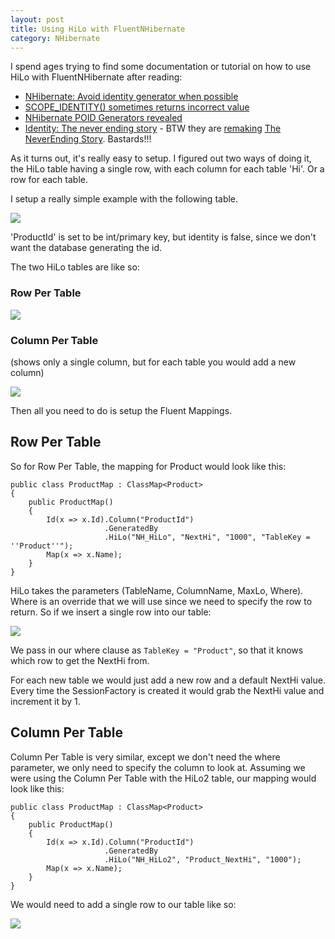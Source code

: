 ```yaml
---
layout: post
title: Using HiLo with FluentNHibernate
category: NHibernate
---
```


I spend ages trying to find some documentation or tutorial on how to use HiLo with FluentNHibernate after reading:

- [NHibernate: Avoid identity generator when possible](http://ayende.com/Blog/archive/2009/03/20/nhibernate-avoid-identity-generator-when-possible.aspx)
- [SCOPE_IDENTITY() sometimes returns incorrect value](https://connect.microsoft.com/SQLServer/feedback/details/328811/scope-identity-sometimes-returns-incorrect-value)
- [NHibernate POID Generators revealed](http://nhforge.org/blogs/nhibernate/archive/2009/03/20/nhibernate-poid-generators-revealed.aspx)
- [Identity: The never ending story](http://fabiomaulo.blogspot.com/2008/12/identity-never-ending-story.html) - BTW they are [remaking](http://www.imdb.com/title/tt1386664/) [The NeverEnding Story](http://www.imdb.com/title/tt0088323/). Bastards!!!

As it turns out, it's really easy to setup. I figured out two ways of doing it, the HiLo table having a single row, with each column for each table 'Hi'. Or a row for each table.

I setup a really simple example with the following table.

![](/images/nhibernate-hilo-1.png)

'ProductId' is set to be int/primary key, but identity is false, since we don't want the database generating the id.

<!--excerpt-->

The two HiLo tables are like so:

### Row Per Table

![](/images/nhibernate-hilo-2.png)

### Column Per Table 
(shows only a single column, but for each table you would add a new column)

![](/images/nhibernate-hilo-3.png)

Then all you need to do is setup the Fluent Mappings.

## Row Per Table

So for Row Per Table, the mapping for Product would look like this:

    public class ProductMap : ClassMap<Product>
    {
        public ProductMap()
        {
            Id(x => x.Id).Column("ProductId")
                         .GeneratedBy
                         .HiLo("NH_HiLo", "NextHi", "1000", "TableKey = ''Product''");
            Map(x => x.Name);
        }
    }
    
HiLo takes the parameters (TableName, ColumnName, MaxLo, Where). Where is an override that we will use since we need to specify the row to return. So if we insert a single row into our table:

![](/images/nhibernate-hilo-4.png)

We pass in our where clause as `TableKey = "Product"`, so that it knows which row to get the NextHi from.

For each new table we would just add a new row and a default NextHi value. Every time the SessionFactory is created it would grab the NextHi value and increment it by 1.

## Column Per Table

Column Per Table is very similar, except we don't need the where parameter, we only need to specify the column to look at. Assuming we were using the Column Per Table with the HiLo2 table, our mapping would look like this:

    public class ProductMap : ClassMap<Product>
    {
        public ProductMap()
        {
            Id(x => x.Id).Column("ProductId")
                         .GeneratedBy
                         .HiLo("NH_HiLo2", "Product_NextHi", "1000");
            Map(x => x.Name);
        }
    }

We would need to add a single row to our table like so:

![](/images/nhibernate-hilo-5.png)